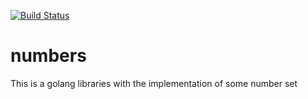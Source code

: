 [![Build Status](https://travis-ci.org/shaardie/numbers.svg?branch=master)](https://travis-ci.org/shaardie/numbers)

# numbers
This is a golang libraries with the implementation of some number set
